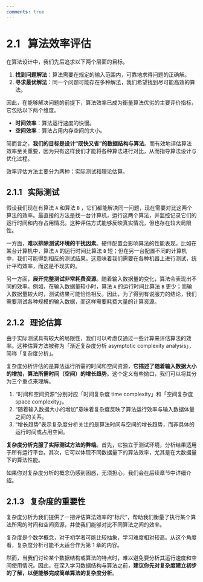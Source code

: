 ```yaml
---
comments: true
---
```


# 2.1 &nbsp; 算法效率评估

在算法设计中，我们先后追求以下两个层面的目标。

1. **找到问题解法**：算法需要在规定的输入范围内，可靠地求得问题的正确解。
2. **寻求最优解法**：同一个问题可能存在多种解法，我们希望找到尽可能高效的算法。

因此，在能够解决问题的前提下，算法效率已成为衡量算法优劣的主要评价指标，它包括以下两个维度。

- **时间效率**：算法运行速度的快慢。
- **空间效率**：算法占用内存空间的大小。

简而言之，**我们的目标是设计“既快又省”的数据结构与算法**。而有效地评估算法效率至关重要，因为只有这样我们才能将各种算法进行对比，从而指导算法设计与优化过程。

效率评估方法主要分为两种：实际测试和理论估算。

## 2.1.1 &nbsp; 实际测试

假设我们现在有算法 `A` 和算法 `B` ，它们都能解决同一问题，现在需要对比这两个算法的效率。最直接的方法是找一台计算机，运行这两个算法，并监控记录它们的运行时间和内存占用情况。这种评估方式能够反映真实情况，但也存在较大局限性。

一方面，**难以排除测试环境的干扰因素**。硬件配置会影响算法的性能表现。比如在某台计算机中，算法 `A` 的运行时间比算法 `B` 短；但在另一台配置不同的计算机中，我们可能得到相反的测试结果。这意味着我们需要在各种机器上进行测试，统计平均效率，而这是不现实的。

另一方面，**展开完整测试非常耗费资源**。随着输入数据量的变化，算法会表现出不同的效率。例如，在输入数据量较小时，算法 `A` 的运行时间比算法 `B` 更少；而输入数据量较大时，测试结果可能恰恰相反。因此，为了得到有说服力的结论，我们需要测试各种规模的输入数据，而这样需要耗费大量的计算资源。

## 2.1.2 &nbsp; 理论估算

由于实际测试具有较大的局限性，我们可以考虑仅通过一些计算来评估算法的效率。这种估算方法被称为「渐近复杂度分析 asymptotic complexity analysis」，简称「复杂度分析」。

复杂度分析评估的是算法运行所需的时间和空间资源，**它描述了随着输入数据大小的增加，算法所需时间（空间）的增长趋势**。这个定义有些拗口，我们可以将其分为三个重点来理解。

1. “时间和空间资源”分别对应「时间复杂度 time complexity」和「空间复杂度 space complexity」。
2. “随着输入数据大小的增加”意味着复杂度反映了算法运行效率与输入数据体量之间的关系。
3. “增长趋势”表示复杂度分析关注的是算法时间与空间的增长趋势，而非具体的运行时间或占用空间。

**复杂度分析克服了实际测试方法的弊端**。首先，它独立于测试环境，分析结果适用于所有运行平台。其次，它可以体现不同数据量下的算法效率，尤其是在大数据量下的算法性能。

如果你对复杂度分析的概念仍感到困惑，无须担心，我们会在后续章节中详细介绍。

## 2.1.3 &nbsp; 复杂度的重要性

复杂度分析为我们提供了一把评估算法效率的“标尺”，帮助我们衡量了执行某个算法所需的时间和空间资源，并使我们能够对比不同算法之间的效率。

复杂度是个数学概念，对于初学者可能比较抽象，学习难度相对较高。从这个角度看，复杂度分析可能不太适合作为第 1 章的内容。

然而，当我们讨论某个数据结构或算法的特点时，难以避免要分析其运行速度和空间使用情况。因此，在深入学习数据结构与算法之前，**建议你先对复杂度建立初步的了解，以便能够完成简单算法的复杂度分析**。
